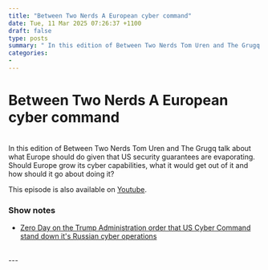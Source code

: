 ```yaml
---
title: "Between Two Nerds A European cyber command"
date: Tue, 11 Mar 2025 07:26:37 +1100
draft: false
type: posts
summary: " In this edition of Between Two Nerds Tom Uren and The Grugq talk about what Europe should do given that US security"
categories: 
- 
---
```

# Between Two Nerds A European cyber command


<br/>
In this edition of Between Two Nerds Tom Uren and The Grugq talk about what Europe should do given that US security guarantees are evaporating. Should Europe grow its cyber capabilities, what it would get out of it and how should it go about doing it?

This episode is also available on [Youtube](https://youtu.be/FeGTxVuyOLI).

### Show notes

-   [Zero Day on the Trump Administration order that US Cyber Command stand down it's Russian cyber operations](https://www.zetter-zeroday.com/did-trump-admin-order-u-s-cyber-command-and-cisa-to-stand-down-on-russia/)

<br/>
---
